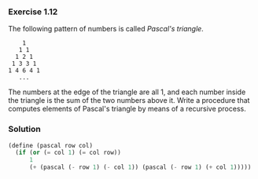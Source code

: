 ### Exercise 1.12
The following pattern of numbers is called *Pascal's triangle*.
```
    1
   1 1
  1 2 1
 1 3 3 1
1 4 6 4 1
   ...
```
The numbers at the edge of the triangle are all 1, and each number inside the
triangle is the sum of the two numbers above it. Write a procedure that computes
elements of Pascal's triangle by means of a recursive process.

### Solution
```scheme
(define (pascal row col)
  (if (or (= col 1) (= col row))
      1
      (+ (pascal (- row 1) (- col 1)) (pascal (- row 1) (+ col 1)))))
